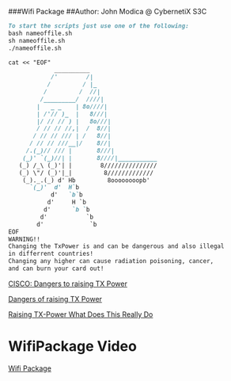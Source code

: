 ###Wifi Package
##Author: John Modica @ CybernetiX S3C

```markdown
To start the scripts just use one of the following: 
bash nameoffile.sh
sh nameoffile.sh
./nameoffile.sh

cat << "EOF"            
             __________
            /'        /|
           /         / |_
          /         /  //|
         /_________/  ////|
        |   _ _    | 8o////|
        | /'// )_  |   8///|
        |/ // // ) |   8o///|
        / // // //,|  /  8//|
       / // // /// | /   8//|
      / // // ///__|/    8//|
     /.(_)// /// |       8///|
    (_)' `(_)//| |       8////|___________
   (_) /_\ (_)'| |        8///////////////
   (_) \"/ (_)'|_|         8/////////////
    (_)._.(_) d' Hb         8oooooooopb'
      `(_)'  d'  H`b
            d'   `b`b
           d'     H `b
          d'      `b `b
         d'           `b
        d'             `b
EOF
WARNING!! 
Changing the TxPower is and can be dangerous and also illegal 
in differrent countries!
Changing any higher can cause radiation poisoning, cancer,
and can burn your card out! 
```
[CISCO: Dangers to raising TX Power](https://www.cisco.com/c/en/us/support/docs/dial-access/asynchronous-connections/15380-trans-rec-15380.html)

[Dangers of raising TX Power](https://www.snbforums.com/threads/dangerous-to-rise-tx-power.19240/)

[Raising TX-Power What Does This Really Do](https://forums.kali.org/showthread.php?28809-Raising-TX-Power-What-Does-This-Really-Do)

# WifiPackage Video
[Wifi Package](https://www.youtube.com/watch?v=Ae6NImby6ZA)
